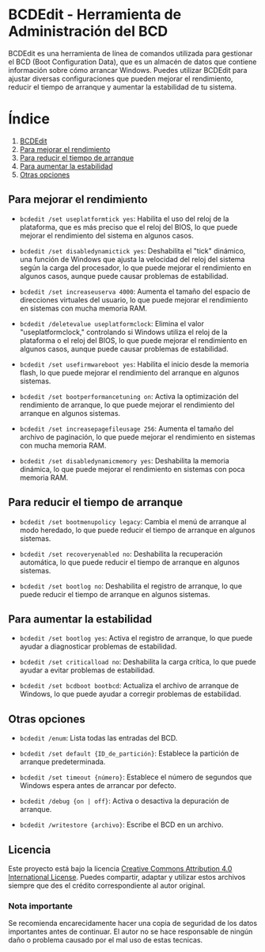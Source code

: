 # BCDEdit - Herramienta de Administración del BCD

BCDEdit es una herramienta de línea de comandos utilizada para gestionar el BCD (Boot Configuration Data), que es un almacén de datos que contiene información sobre cómo arrancar Windows. Puedes utilizar BCDEdit para ajustar diversas configuraciones que pueden mejorar el rendimiento, reducir el tiempo de arranque y aumentar la estabilidad de tu sistema.

# Índice
1. [BCDEdit](#bcdedit---herramienta-de-administración-del-bcd)
2. [Para mejorar el rendimiento](#para-mejorar-el-rendimiento)
3. [Para reducir el tiempo de arranque](#para-reducir-el-tiempo-de-arranque)
4. [Para aumentar la estabilidad](#para-aumentar-la-estabilidad)
5. [Otras opciones](#otras-opciones)

## Para mejorar el rendimiento

- `bcdedit /set useplatformtick yes`: Habilita el uso del reloj de la plataforma, que es más preciso que el reloj del BIOS, lo que puede mejorar el rendimiento del sistema en algunos casos.

- `bcdedit /set disabledynamictick yes`: Deshabilita el "tick" dinámico, una función de Windows que ajusta la velocidad del reloj del sistema según la carga del procesador, lo que puede mejorar el rendimiento en algunos casos, aunque puede causar problemas de estabilidad.

- `bcdedit /set increaseuserva 4000`: Aumenta el tamaño del espacio de direcciones virtuales del usuario, lo que puede mejorar el rendimiento en sistemas con mucha memoria RAM.

- `bcdedit /deletevalue useplatformclock`: Elimina el valor "useplatformclock," controlando si Windows utiliza el reloj de la plataforma o el reloj del BIOS, lo que puede mejorar el rendimiento en algunos casos, aunque puede causar problemas de estabilidad.

- `bcdedit /set usefirmwareboot yes`: Habilita el inicio desde la memoria flash, lo que puede mejorar el rendimiento del arranque en algunos sistemas.

- `bcdedit /set bootperformancetuning on`: Activa la optimización del rendimiento de arranque, lo que puede mejorar el rendimiento del arranque en algunos sistemas.

- `bcdedit /set increasepagefileusage 256`: Aumenta el tamaño del archivo de paginación, lo que puede mejorar el rendimiento en sistemas con mucha memoria RAM.

- `bcdedit /set disabledynamicmemory yes`: Deshabilita la memoria dinámica, lo que puede mejorar el rendimiento en sistemas con poca memoria RAM.

## Para reducir el tiempo de arranque

- `bcdedit /set bootmenupolicy legacy`: Cambia el menú de arranque al modo heredado, lo que puede reducir el tiempo de arranque en algunos sistemas.

- `bcdedit /set recoveryenabled no`: Deshabilita la recuperación automática, lo que puede reducir el tiempo de arranque en algunos sistemas.

- `bcdedit /set bootlog no`: Deshabilita el registro de arranque, lo que puede reducir el tiempo de arranque en algunos sistemas.

## Para aumentar la estabilidad

- `bcdedit /set bootlog yes`: Activa el registro de arranque, lo que puede ayudar a diagnosticar problemas de estabilidad.

- `bcdedit /set criticalload no`: Deshabilita la carga crítica, lo que puede ayudar a evitar problemas de estabilidad.

- `bcdedit /set bcdboot bootbcd`: Actualiza el archivo de arranque de Windows, lo que puede ayudar a corregir problemas de estabilidad.

## Otras opciones

- `bcdedit /enum`: Lista todas las entradas del BCD.

- `bcdedit /set default {ID_de_partición}`: Establece la partición de arranque predeterminada.

- `bcdedit /set timeout {número}`: Establece el número de segundos que Windows espera antes de arrancar por defecto.

- `bcdedit /debug {on | off}`: Activa o desactiva la depuración de arranque.

- `bcdedit /writestore {archivo}`: Escribe el BCD en un archivo.


## Licencia
Este proyecto está bajo la licencia [Creative Commons Attribution 4.0 International License](https://creativecommons.org/licenses/by/4.0/). Puedes compartir, adaptar y utilizar estos archivos siempre que des el crédito correspondiente al autor original.

### Nota importante
Se recomienda encarecidamente hacer una copia de seguridad de los datos importantes antes de continuar. El autor no se hace responsable de ningún daño o problema causado por el mal uso de estas tecnicas.
